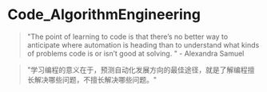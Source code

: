 # Code_AlgorithmEngineering
> "The point of learning to code is that there’s no better way to anticipate where automation is heading than to understand what kinds of problems code is or isn’t good at solving. " - Alexandra Samuel

> "学习编程的意义在于，预测自动化发展方向的最佳途径，就是了解编程擅长解决哪些问题，不擅长解决哪些问题。" 
